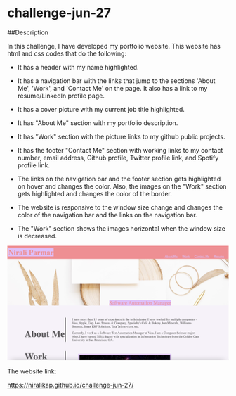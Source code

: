 # challenge-jun-27

##Description

In this challenge, I have developed my portfolio website. This website has html and css codes that do the following:

- It has a header with my name highlighted.

- It has a navigation bar with the links that jump to the sections 'About Me', 'Work', and 'Contact Me' on the page. It also has a link to my resume/LinkedIn profile page.

- It has a cover picture with my current job title highlighted.

- It has "About Me" section with my portfolio description.

- It has "Work" section with the picture links to my github public projects.

- It has the footer "Contact Me" section with working links to my contact number, email address, Github profile, Twitter profile link, and Spotify profile link.

- The links on the navigation bar and the footer section gets highlighted on hover and changes the color. Also, the images on the "Work" section gets highlighted and changes the color of the border.

- The website is responsive to the window size change and changes the color of the navigation bar and the links on the navigation bar.

- The "Work" section shows the images horizontal when the window size is decreased.

![image](./Assets/images/screenshot.png)

The website link:

https://niralikap.github.io/challenge-jun-27/


